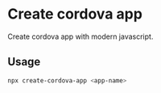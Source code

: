 # Create cordova app

Create cordova app with modern javascript.

## Usage

```bash
npx create-cordova-app <app-name>
```
